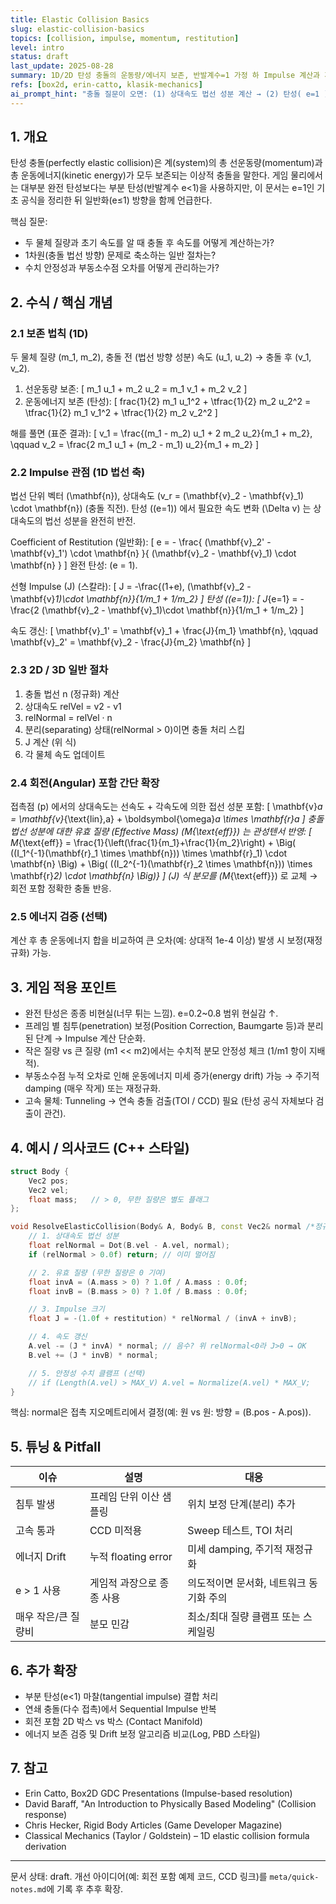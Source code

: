 ```yaml
---
title: Elastic Collision Basics
slug: elastic-collision-basics
topics: [collision, impulse, momentum, restitution]
level: intro
status: draft
last_update: 2025-08-28
summary: 1D/2D 탄성 충돌의 운동량/에너지 보존, 반발계수=1 가정 하 Impulse 계산과 게임 물리 적용 개요.
refs: [box2d, erin-catto, klasik-mechanics]
ai_prompt_hint: "충돌 질문이 오면: (1) 상대속도 법선 성분 계산 → (2) 탄성( e=1 ) 혹은 일반 e 적용 → (3) 질량/관성 고려한 impulse → (4) 에너지/속도 클램프 안정성 체크 순으로 설명해줘."
---
```


## 1. 개요
탄성 충돌(perfectly elastic collision)은 계(system)의 총 선운동량(momentum)과 총 운동에너지(kinetic energy)가 모두 보존되는 이상적 충돌을 말한다. 게임 물리에서는 대부분 완전 탄성보다는 부분 탄성(반발계수 e<1)을 사용하지만, 이 문서는 e=1인 기초 공식을 정리한 뒤 일반화(e≤1) 방향을 함께 언급한다.

핵심 질문:
- 두 물체 질량과 초기 속도를 알 때 충돌 후 속도를 어떻게 계산하는가?
- 1차원(충돌 법선 방향) 문제로 축소하는 일반 절차는?
- 수치 안정성과 부동소수점 오차를 어떻게 관리하는가?

## 2. 수식 / 핵심 개념
### 2.1 보존 법칙 (1D)
두 물체 질량 \(m_1, m_2\), 충돌 전 (법선 방향 성분) 속도 \(u_1, u_2\) → 충돌 후 \(v_1, v_2\).

1) 선운동량 보존:
\[
m_1 u_1 + m_2 u_2 = m_1 v_1 + m_2 v_2
\]
2) 운동에너지 보존 (탄성):
\[
	frac{1}{2} m_1 u_1^2 + \tfrac{1}{2} m_2 u_2^2 = \tfrac{1}{2} m_1 v_1^2 + \tfrac{1}{2} m_2 v_2^2
\]

해를 풀면 (표준 결과):
\[
v_1 = \frac{(m_1 - m_2) u_1 + 2 m_2 u_2}{m_1 + m_2}, \qquad
v_2 = \frac{2 m_1 u_1 + (m_2 - m_1) u_2}{m_1 + m_2}
\]

### 2.2 Impulse 관점 (1D 법선 축)
법선 단위 벡터 \(\mathbf{n}\), 상대속도 \(v_r = (\mathbf{v}_2 - \mathbf{v}_1) \cdot \mathbf{n}\) (충돌 직전). 탄성 (\(e=1\)) 에서 필요한 속도 변화 \(\Delta v\) 는 상대속도의 법선 성분을 완전히 반전.

Coefficient of Restitution (일반화):
\[
e = - \frac{ (\mathbf{v}_2' - \mathbf{v}_1') \cdot \mathbf{n} }{ (\mathbf{v}_2 - \mathbf{v}_1) \cdot \mathbf{n} }
\]
완전 탄성: \(e = 1\).

선형 Impulse \(J\) (스칼라):
\[
J = -\frac{(1+e)\, (\mathbf{v}_2 - \mathbf{v}_1)\cdot \mathbf{n}}{1/m_1 + 1/m_2}
\]
탄성 (\(e=1\)):
\[
J_{e=1} = -\frac{2 (\mathbf{v}_2 - \mathbf{v}_1)\cdot \mathbf{n}}{1/m_1 + 1/m_2}
\]

속도 갱신:
\[
\mathbf{v}_1' = \mathbf{v}_1 + \frac{J}{m_1} \mathbf{n}, \qquad
\mathbf{v}_2' = \mathbf{v}_2 - \frac{J}{m_2} \mathbf{n}
\]

### 2.3 2D / 3D 일반 절차
1. 충돌 법선 n (정규화) 계산
2. 상대속도 relVel = v2 - v1
3. relNormal = relVel · n
4. 분리(separating) 상태(relNormal > 0)이면 충돌 처리 스킵
5. J 계산 (위 식)
6. 각 물체 속도 업데이트

### 2.4 회전(Angular) 포함 간단 확장
접촉점 \(p\) 에서의 상대속도는 선속도 + 각속도에 의한 접선 성분 포함:
\[
\mathbf{v}_a = \mathbf{v}_{\text{lin},a} + \boldsymbol{\omega}_a \times \mathbf{r}_a
\]
충돌 법선 성분에 대한 유효 질량 (Effective Mass) \(M_{\text{eff}}\) 는 관성텐서 반영:
\[
M_{\text{eff}} = \frac{1}{\left(\frac{1}{m_1}+\frac{1}{m_2}\right) + \Big( ((I_1^{-1}(\mathbf{r}_1 \times \mathbf{n})) \times \mathbf{r}_1) \cdot \mathbf{n} \Big) + \Big( ((I_2^{-1}(\mathbf{r}_2 \times \mathbf{n})) \times \mathbf{r}_2) \cdot \mathbf{n} \Big)}
\]
\(J\) 식 분모를 \(M_{\text{eff}}\) 로 교체 → 회전 포함 정확한 충돌 반응.

### 2.5 에너지 검증 (선택)
계산 후 총 운동에너지 합을 비교하여 큰 오차(예: 상대적 1e-4 이상) 발생 시 보정(재정규화) 가능.

## 3. 게임 적용 포인트
- 완전 탄성은 종종 비현실(너무 튀는 느낌). e=0.2~0.8 범위 현실감 ↑.
- 프레임 별 침투(penetration) 보정(Position Correction, Baumgarte 등)과 분리된 단계 → Impulse 계산 단순화.
- 작은 질량 vs 큰 질량 (m1 << m2)에서는 수치적 분모 안정성 체크 (1/m1 항이 지배적).
- 부동소수점 누적 오차로 인해 운동에너지 미세 증가(energy drift) 가능 → 주기적 damping (매우 작게) 또는 재정규화.
- 고속 물체: Tunneling → 연속 충돌 검출(TOI / CCD) 필요 (탄성 공식 자체보다 검출이 관건).

## 4. 예시 / 의사코드 (C++ 스타일)
```cpp
struct Body {
    Vec2 pos;
    Vec2 vel;
    float mass;   // > 0, 무한 질량은 별도 플래그
};

void ResolveElasticCollision(Body& A, Body& B, const Vec2& normal /*정규화*/, float restitution /*e*/) {
    // 1. 상대속도 법선 성분
    float relNormal = Dot(B.vel - A.vel, normal);
    if (relNormal > 0.0f) return; // 이미 멀어짐

    // 2. 유효 질량 (무한 질량은 0 기여) 
    float invA = (A.mass > 0) ? 1.0f / A.mass : 0.0f;
    float invB = (B.mass > 0) ? 1.0f / B.mass : 0.0f;

    // 3. Impulse 크기
    float J = -(1.0f + restitution) * relNormal / (invA + invB);

    // 4. 속도 갱신
    A.vel -= (J * invA) * normal; // 음수? 위 relNormal<0라 J>0 → OK
    B.vel += (J * invB) * normal;

    // 5. 안정성 수치 클램프 (선택)
    // if (Length(A.vel) > MAX_V) A.vel = Normalize(A.vel) * MAX_V;
}
```
핵심: normal은 접촉 지오메트리에서 결정(예: 원 vs 원: 방향 = (B.pos - A.pos)).

## 5. 튜닝 & Pitfall
| 이슈 | 설명 | 대응 |
|------|------|------|
| 침투 발생 | 프레임 단위 이산 샘플링 | 위치 보정 단계(분리) 추가 |
| 고속 통과 | CCD 미적용 | Sweep 테스트, TOI 처리 |
| 에너지 Drift | 누적 floating error | 미세 damping, 주기적 재정규화 |
| e > 1 사용 | 게임적 과장으로 종종 사용 | 의도적이면 문서화, 네트워크 동기화 주의 |
| 매우 작은/큰 질량비 | 분모 민감 | 최소/최대 질량 클램프 또는 스케일링 |

## 6. 추가 확장
- 부분 탄성(e<1) 마찰(tangential impulse) 결합 처리
- 연쇄 충돌(다수 접촉)에서 Sequential Impulse 반복
- 회전 포함 2D 박스 vs 박스 (Contact Manifold)
- 에너지 보존 검증 및 Drift 보정 알고리즘 비교(Log, PBD 스타일) 

## 7. 참고
- Erin Catto, Box2D GDC Presentations (Impulse-based resolution)
- David Baraff, "An Introduction to Physically Based Modeling" (Collision response)
- Chris Hecker, Rigid Body Articles (Game Developer Magazine)
- Classical Mechanics (Taylor / Goldstein) – 1D elastic collision formula derivation

---
문서 상태: draft. 개선 아이디어(예: 회전 포함 예제 코드, CCD 링크)를 `meta/quick-notes.md`에 기록 후 추후 확장.
